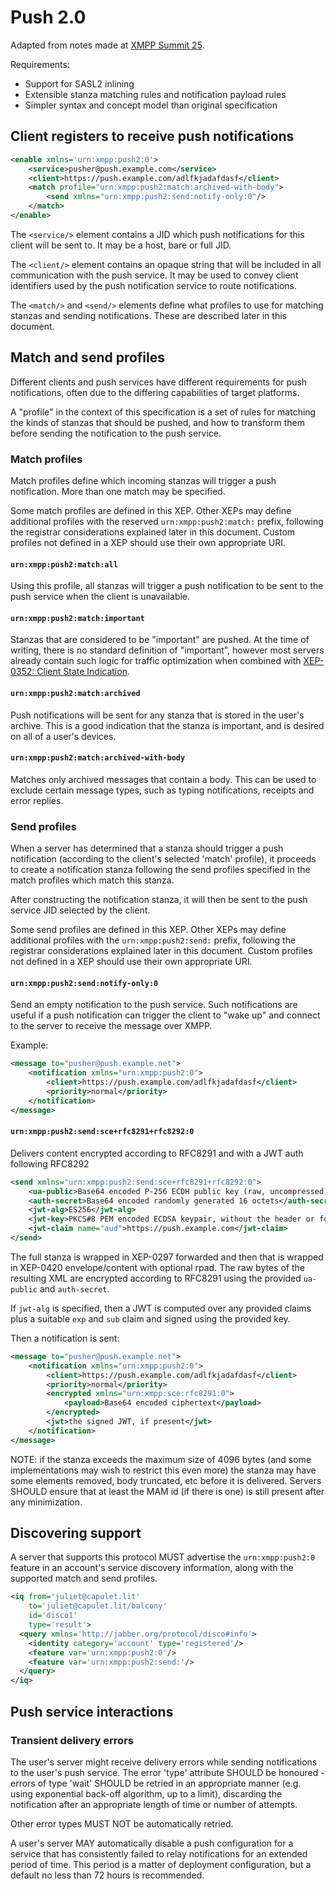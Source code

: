 # Push 2.0

Adapted from notes made at [XMPP Summit 25](https://pad.nixnet.services/oy6MKVbESSycLeMJIOh6zw).

Requirements:

- Support for SASL2 inlining
- Extensible stanza matching rules and notification payload rules
- Simpler syntax and concept model than original specification

## Client registers to receive push notifications

```xml
<enable xmlns='urn:xmpp:push2:0'>
    <service>pusher@push.example.com</service>
    <client>https://push.example.com/adlfkjadafdasf</client>
    <match profile="urn:xmpp:push2:match:archived-with-body">
        <send xmlns="urn:xmpp:push2:send:notify-only:0"/>
    </match>
</enable>
```

The `<service/>` element contains a JID which push notifications for this client will be sent to. It may be a host, bare or full JID.

The `<client/>` element contains an opaque string that will be included in all communication with the push service. It may be used to convey client identifiers used by the push notification service to route notifications.

The `<match/>` and `<send/>` elements define what profiles to use for matching stanzas and sending notifications. These are described later in this document.

## Match and send profiles

Different clients and push services have different requirements for push notifications, often due to the differing capabilities of target platforms.

A "profile" in the context of this specification is a set of rules for matching the kinds of stanzas that should be pushed, and how to transform them before sending the notification to the push service.

### Match profiles

Match profiles define which incoming stanzas will trigger a push notification. More than one match may be specified.

Some match profiles are defined in this XEP. Other XEPs may define additional profiles with the reserved `urn:xmpp:push2:match:` prefix, following the registrar considerations explained later in this document. Custom profiles not defined in a XEP should use their own appropriate URI.

#### `urn:xmpp:push2:match:all`

Using this profile, all stanzas will trigger a push notification to be sent to the push service when the client is unavailable.

#### `urn:xmpp:push2:match:important`

Stanzas that are considered to be "important" are pushed. At the time of writing, there is no standard definition of "important", however most servers already contain such logic for traffic optimization when combined with [XEP-0352: Client State Indication](https://xmpp.org/extensions/xep-0352.html).

#### `urn:xmpp:push2:match:archived`

Push notifications will be sent for any stanza that is stored in the user's archive. This is a good indication that the stanza is important, and is desired on all of a user's devices.

#### `urn:xmpp:push2:match:archived-with-body`

Matches only archived messages that contain a body. This can be used to exclude certain message types, such as typing notifications, receipts and error replies.

### Send profiles

When a server has determined that a stanza should trigger a push notification (according to the client's selected 'match' profile), it proceeds to create a notification stanza following the send profiles specified in the match profiles which match this stanza.

After constructing the notification stanza, it will then be sent to the push service JID selected by the client.

Some send profiles are defined in this XEP. Other XEPs may define additional profiles with the `urn:xmpp:push2:send:` prefix, following the registrar considerations explained later in this document. Custom profiles not defined in a XEP should use their own appropriate URI.

#### `urn:xmpp:push2:send:notify-only:0`

Send an empty notification to the push service. Such notifications are useful if a push notification can trigger the client to "wake up" and connect to the server to receive the message over XMPP.

Example:

```xml
<message to="pusher@push.example.net">
    <notification xmlns="urn:xmpp:push2:0">
        <client>https://push.example.com/adlfkjadafdasf</client>
        <priority>normal</priority>
    </notification>
</message>
```

#### `urn:xmpp:push2:send:sce+rfc8291+rfc8292:0`

Delivers content encrypted according to RFC8291 and with a JWT auth following RFC8292

```xml
<send xmlns="urn:xmpp:push2:send:sce+rfc8291+rfc8292:0">
    <ua-public>Base64 encoded P-256 ECDH public key (raw, uncompressed)</ua-public>
    <auth-secret>Base64 encoded randomly generated 16 octets</auth-secret>
    <jwt-alg>ES256</jwt-alg>
    <jwt-key>PKCS#8 PEM encoded ECDSA keypair, without the header or footer lines</jwt-key>
    <jwt-claim name="aud">https://push.example.com</jwt-claim>
</send>
```

The full stanza is wrapped in XEP-0297 forwarded and then that is wrapped in XEP-0420 envelope/content with optional rpad. The raw bytes of the resulting XML are encrypted according to RFC8291 using the provided `ua-public` and `auth-secret`.

If `jwt-alg` is specified, then a JWT is computed over any provided claims plus a suitable `exp` and `sub` claim and signed using the provided key.

Then a notification is sent:

```xml
<message to="pusher@push.example.net">
    <notification xmlns="urn:xmpp:push2:0">
        <client>https://push.example.com/adlfkjadafdasf</client>
        <priority>normal</priority>
        <encrypted xmlns="urn:xmpp:sce:rfc8291:0">
            <payload>Base64 encoded ciphertext</payload>
        </encrypted>
        <jwt>the signed JWT, if present</jwt>
    </notification>
</message>
```

NOTE: if the stanza exceeds the maximum size of 4096 bytes (and some implementations may wish to restrict this even more) the stanza may have some elements removed, body truncated, etc before it is delivered. Servers SHOULD ensure that at least the MAM id (if there is one) is still present after any minimization.

## Discovering support

A server that supports this protocol MUST advertise the `urn:xmpp:push2:0` feature in an account's service discovery information, along with the supported match and send profiles.

```xml
<iq from='juliet@capulet.lit'
    to='juliet@capulet.lit/balcony'
    id='disco1'
    type='result'>
  <query xmlns='http://jabber.org/protocol/disco#info'>
    <identity category='account' type='registered'/>
    <feature var='urn:xmpp:push2:0'/>
    <feature var='urn:xmpp:push2:send:'/>
  </query>
</iq>
```

## Push service interactions

### Transient delivery errors

The user's server might receive delivery errors while sending notifications to the user's push service. The error 'type' attribute SHOULD be honoured - errors of type 'wait' SHOULD be retried in an appropriate manner (e.g. using exponential back-off algorithm, up to a limit), discarding the notification after an appropriate length of time or number of attempts.

Other error types MUST NOT be automatically retried.

A user's server MAY automatically disable a push configuration for a service that has consistently failed to relay notifications for an extended period of time. This period is a matter of deployment configuration, but a default no less than 72 hours is recommended.
